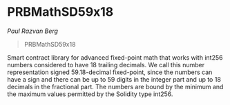 # PRBMathSD59x18

*Paul Razvan Berg*

> PRBMathSD59x18

Smart contract library for advanced fixed-point math that works with int256 numbers considered to have 18 trailing decimals. We call this number representation signed 59.18-decimal fixed-point, since the numbers can have a sign and there can be up to 59 digits in the integer part and up to 18 decimals in the fractional part. The numbers are bound by the minimum and the maximum values permitted by the Solidity type int256.






